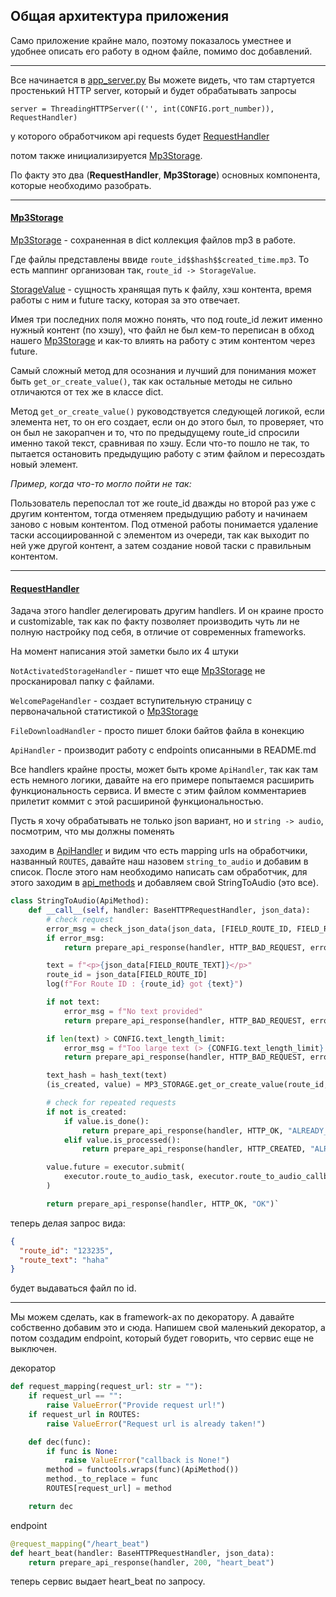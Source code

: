 ## Общая архитектура приложения

Само приложение крайне мало, поэтому показалось уместнее и удобнее 
описать его работу в одном файле, помимо doc добавлений.

-----

Все начинается в [app_server.py](server/app_server.py) 
Вы можете видеть, что там стартуется простенький HTTP server, который и будет обрабатывать запросы

`server = ThreadingHTTPServer(('', int(CONFIG.port_number)), RequestHandler)`

у которого обработчиком api requests будет [RequestHandler](server/app_server.py)

потом также инициализируется [Mp3Storage](server/utils/mp3_storage.py).

По факту это два (**RequestHandler**, **Mp3Storage**) основных компонента, 
которые необходимо разобрать. 

----
#### [Mp3Storage](server/utils/mp3_storage.py)

[Mp3Storage](server/utils/mp3_storage.py) - сохраненная в dict коллекция файлов mp3 в работе.


Где файлы представлены ввиде  `route_id$$hash$$created_time.mp3`. То есть маппинг организован так, 
`route_id -> StorageValue`. 

[StorageValue](server/utils/mp3_storage.py) - сущность хранящая путь к файлу, хэш контента, 
время работы с ним и future таску, которая за это отвечает. 

Имея три последних поля можно понять, что под route_id лежит именно нужный контент (по хэшу), 
что файл не был кем-то переписан в обход нашего [Mp3Storage](server/utils/mp3_storage.py) 
и как-то влиять на работу с этим контентом через future.

Самый сложный метод для осознания и лучший для понимания может быть `get_or_create_value()`, 
так как остальные методы не сильно отличаются от тех же в классе dict.

 
Метод `get_or_create_value()` руководствуется следующей логикой, если элемента нет, то он его создает, если он до этого был, то проверяет, что он был 
не закорапчен и то, что по предыдущему route_id спросили именно такой текст, сравнивая по хэшу. Если что-то пошло не 
так, то пытается остановить предыдущию работу с этим файлом и пересоздать новый элемент. 

_Пример, когда что-то могло пойти не так:_

Пользователь перепослал тот же route_id дважды но второй раз уже с другим контентом, тогда отменяем предыдущию 
работу и начинаем заново с новым контентом. Под отменой работы понимается удаление таски ассоциированной с элементом из 
очереди, так как выходит по ней уже другой контент, а затем создание новой таски с правильным контентом.


----
#### [RequestHandler](server/app_server.py)

Задача этого handler делегировать другим handlers. И он краине просто и customizable, так как по факту позволяет 
производить чуть ли не полную настройку под себя, в отличие от современных frameworks. 

На момент написания этой заметки было их 4 штуки

`NotActivatedStorageHandler` - пишет что еще [Mp3Storage](server/utils/mp3_storage.py) не просканировал папку с файлами.

`WelcomePageHandler` - создает вступительную страницу с первоначальной статистикой о [Mp3Storage](server/utils/mp3_storage.py)

`FileDownloadHandler` - просто пишет блоки байтов файла в конекцию 

`ApiHandler` - производит работу с endpoints описанными в README.md

Все handlers крайне просты, может быть кроме `ApiHandler`, так как там есть немного логики, давайте на его примере попытаемся
расширить функциональность сервиса. И вместе с этим файлом комментариев прилетит коммит с этой 
расшириной функциональностью. 

Пусть я хочу обрабатывать не только json вариант, но и `string -> audio`, посмотрим, что мы должны поменять

заходим в [ApiHandler](server/controllers/handle_api_request.py) и видим что есть mapping urls на обработчики, названный 
`ROUTES`, давайте наш назовем `string_to_audio` и добавим в список. После этого нам необходимо написать сам обработчик, для этого
заходим в [api_methods](server/controllers/api_methods.py) и добавляем свой StringToAudio (это все).
 
```python
class StringToAudio(ApiMethod):
    def __call__(self, handler: BaseHTTPRequestHandler, json_data):
        # check request
        error_msg = check_json_data(json_data, [FIELD_ROUTE_ID, FIELD_ROUTE_TEXT])
        if error_msg:
            return prepare_api_response(handler, HTTP_BAD_REQUEST, error_msg)

        text = f"<p>{json_data[FIELD_ROUTE_TEXT]}</p>"
        route_id = json_data[FIELD_ROUTE_ID]
        log(f"For Route ID : {route_id} got {text}")

        if not text:
            error_msg = f"No text provided"
            return prepare_api_response(handler, HTTP_BAD_REQUEST, error_msg)

        if len(text) > CONFIG.text_length_limit:
            error_msg = f"Too large text (> {CONFIG.text_length_limit} characters)"
            return prepare_api_response(handler, HTTP_BAD_REQUEST, error_msg)

        text_hash = hash_text(text)
        (is_created, value) = MP3_STORAGE.get_or_create_value(route_id, text_hash)

        # check for repeated requests
        if not is_created:
            if value.is_done():
                return prepare_api_response(handler, HTTP_OK, "ALREADY_DONE")
            elif value.is_processed():
                return prepare_api_response(handler, HTTP_CREATED, "ALREADY_HAVE_TASK")

        value.future = executor.submit(
            executor.route_to_audio_task, executor.route_to_audio_callback, value, route_id, text, text_hash
        )

        return prepare_api_response(handler, HTTP_OK, "OK")`
 ```
 
 
теперь делая запрос вида:
```json
{
  "route_id": "123235",
  "route_text": "haha"
}
```

будет выдаваться файл по id.

-----

Мы можем сделать, как в framework-ах по декоратору. А давайте собственно добавим это и сюда. 
Напишем свой маленький декоратор, а потом создадим endpoint, который будет говорить, что сервис еще не выключен.


декоратор
```python
def request_mapping(request_url: str = ""):
    if request_url == "":
        raise ValueError("Provide request url!")
    if request_url in ROUTES:
        raise ValueError("Request url is already taken!")

    def dec(func):
        if func is None:
            raise ValueError("callback is None!")
        method = functools.wraps(func)(ApiMethod())
        method._to_replace = func
        ROUTES[request_url] = method

    return dec
```

endpoint

```python
@request_mapping("/heart_beat")
def heart_beat(handler: BaseHTTPRequestHandler, json_data):
    return prepare_api_response(handler, 200, "heart_beat")
```

теперь сервис выдает heart_beat по запросу. 





 

